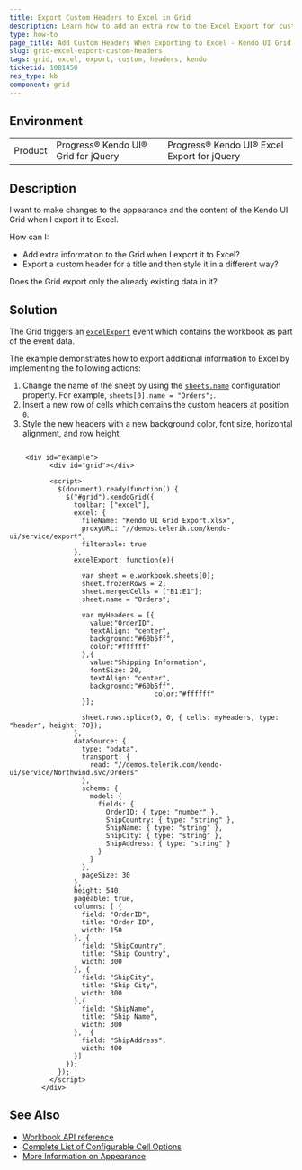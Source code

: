 ```yaml
---
title: Export Custom Headers to Excel in Grid
description: Learn how to add an extra row to the Excel Export for custom Kendo UI Grid headers.
type: how-to
page_title: Add Custom Headers When Exporting to Excel - Kendo UI Grid for jQuery
slug: grid-excel-export-custom-headers
tags: grid, excel, export, custom, headers, kendo
ticketid: 1081450
res_type: kb
component: grid
---
```


## Environment

<table>
 <tr>
  <td>Product</td>
  <td>Progress® Kendo UI® Grid for jQuery</td>
  <td>Progress® Kendo UI® Excel Export for jQuery</td>
 </tr>
</table>


## Description

I want to make changes to the appearance and the content of the Kendo UI Grid when I export it to Excel.

How can I:
* Add extra information to the Grid when I export it to Excel?
* Export a custom header for a title and then style it in a different way?

Does the Grid export only the already existing data in it?

## Solution

The Grid triggers an [`excelExport`](https://docs.telerik.com/kendo-ui/api/javascript/ui/grid/events/excelexport) event which contains the workbook as part of the event data.

The example demonstrates how to export additional information to Excel by implementing the following actions:

1. Change the name of the sheet by using the [`sheets.name`](https://docs.telerik.com/kendo-ui/api/javascript/ooxml/workbook/configuration/sheets.name) configuration property. For example, `sheets[0].name = "Orders";`.
1. Insert a new row of cells which contains the custom headers at position `0`.
1. Style the new headers with a new background color, font size, horizontal alignment, and row height.

```dojo

    <div id="example">
          <div id="grid"></div>

          <script>
            $(document).ready(function() {
              $("#grid").kendoGrid({
                toolbar: ["excel"],
                excel: {
                  fileName: "Kendo UI Grid Export.xlsx",
                  proxyURL: "//demos.telerik.com/kendo-ui/service/export",
                  filterable: true
                },
                excelExport: function(e){

                  var sheet = e.workbook.sheets[0];
                  sheet.frozenRows = 2;
                  sheet.mergedCells = ["B1:E1"];
                  sheet.name = "Orders";

                  var myHeaders = [{
                    value:"OrderID",
                    textAlign: "center",
                    background:"#60b5ff",
                    color:"#ffffff"
                  },{
                    value:"Shipping Information",
                    fontSize: 20,
                    textAlign: "center",
                    background:"#60b5ff",
    								color:"#ffffff"
                  }];

                  sheet.rows.splice(0, 0, { cells: myHeaders, type: "header", height: 70});
                },
                dataSource: {
                  type: "odata",
                  transport: {
                    read: "//demos.telerik.com/kendo-ui/service/Northwind.svc/Orders"
                  },
                  schema: {
                    model: {
                      fields: {
                        OrderID: { type: "number" },
                        ShipCountry: { type: "string" },
                        ShipName: { type: "string" },
                        ShipCity: { type: "string" },
                        ShipAddress: { type: "string" }
                      }
                    }
                  },
                  pageSize: 30
                },
                height: 540,
                pageable: true,
                columns: [ {
                  field: "OrderID",
                  title: "Order ID",
                  width: 150
                }, {
                  field: "ShipCountry",
                  title: "Ship Country",
                  width: 300
                }, {
                  field: "ShipCity",
                  title: "Ship City",
                  width: 300
                },{
                  field: "ShipName",
                  title: "Ship Name",
                  width: 300
                },  {
                  field: "ShipAddress",
                  width: 400
                }]
              });
            });
          </script>
        </div>
```

## See Also

* [Workbook API reference](https://docs.telerik.com/kendo-ui/api/javascript/ooxml/workbook)
* [Complete List of Configurable Cell Options](https://docs.telerik.com/kendo-ui/api/javascript/ooxml/workbook/configuration/sheets.rows.cells)
* [More Information on Appearance](https://docs.telerik.com/kendo-ui/framework/excel/appearance)
